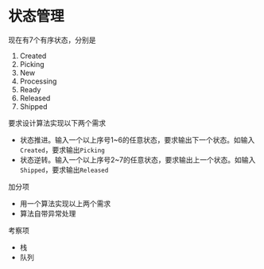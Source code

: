 # 状态管理

现在有7个有序状态，分别是

1. Created
2. Picking
3. New
4. Processing
5. Ready
6. Released
7. Shipped

要求设计算法实现以下两个需求

- 状态推进。输入一个以上序号1~6的任意状态，要求输出下一个状态。如输入`Created`，要求输出`Picking`
- 状态逆转。输入一个以上序号2~7的任意状态，要求输出上一个状态。如输入`Shipped`，要求输出`Released`

加分项

- 用一个算法实现以上两个需求
- 算法自带异常处理

考察项

- 栈
- 队列
